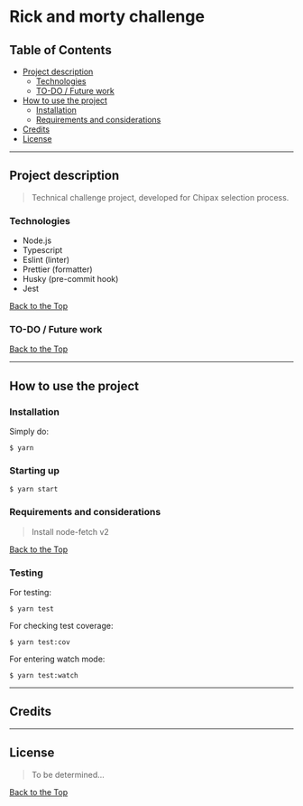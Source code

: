 # Rick and morty challenge

## Table of Contents

- [Project description](#project-description)
  - [Technologies](#technologies)
  - [TO-DO / Future work](#to-do)
- [How to use the project](#how-to-use-the-project)
  - [Installation](#installation)
  - [Requirements and considerations](#requirements-and-considerations)
- [Credits](#credits)
- [License](#license)

---

## Project description

> Technical challenge project, developed for Chipax selection process. 

### Technologies

- Node.js
- Typescript
- Eslint (linter)
- Prettier (formatter)
- Husky (pre-commit hook)
- Jest

[Back to the Top](#table-of-contents)

### TO-DO / Future work


[Back to the Top](#table-of-contents)

---

## How to use the project

### Installation

Simply do:

```
$ yarn

```

### Starting up

```
$ yarn start

```

### Requirements and considerations

> Install node-fetch v2

[Back to the Top](#table-of-contents)

### Testing

For testing:

```
$ yarn test
```

For checking test coverage:

```
$ yarn test:cov
```

For entering watch mode:

```
$ yarn test:watch
```

---

## Credits

---

## License

> To be determined...

[Back to the Top](#table-of-contents)
